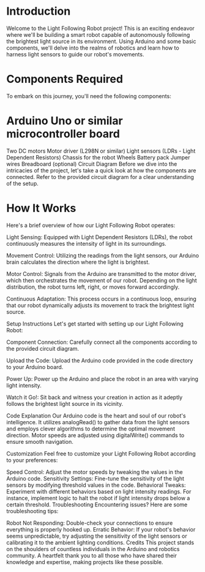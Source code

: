 # Introduction
Welcome to the Light Following Robot project! This is an exciting endeavor where we'll be building a smart robot capable of autonomously following the brightest light source in its environment. Using Arduino and some basic components, we'll delve into the realms of robotics and learn how to harness light sensors to guide our robot's movements.

# Components Required
To embark on this journey, you'll need the following components:

# Arduino Uno or similar microcontroller board
Two DC motors
Motor driver (L298N or similar)
Light sensors (LDRs - Light Dependent Resistors)
Chassis for the robot
Wheels
Battery pack
Jumper wires
Breadboard (optional)
Circuit Diagram
Before we dive into the intricacies of the project, let's take a quick look at how the components are connected. Refer to the provided circuit diagram for a clear understanding of the setup.


# How It Works
Here's a brief overview of how our Light Following Robot operates:

Light Sensing: Equipped with Light Dependent Resistors (LDRs), the robot continuously measures the intensity of light in its surroundings.

Movement Control: Utilizing the readings from the light sensors, our Arduino brain calculates the direction where the light is brightest.

Motor Control: Signals from the Arduino are transmitted to the motor driver, which then orchestrates the movement of our robot. Depending on the light distribution, the robot turns left, right, or moves forward accordingly.

Continuous Adaptation: This process occurs in a continuous loop, ensuring that our robot dynamically adjusts its movement to track the brightest light source.

Setup Instructions
Let's get started with setting up our Light Following Robot:

Component Connection: Carefully connect all the components according to the provided circuit diagram.

Upload the Code: Upload the Arduino code provided in the code directory to your Arduino board.

Power Up: Power up the Arduino and place the robot in an area with varying light intensity.

Watch it Go!: Sit back and witness your creation in action as it adeptly follows the brightest light source in its vicinity.

Code Explanation
Our Arduino code is the heart and soul of our robot's intelligence. It utilizes analogRead() to gather data from the light sensors and employs clever algorithms to determine the optimal movement direction. Motor speeds are adjusted using digitalWrite() commands to ensure smooth navigation.

Customization
Feel free to customize your Light Following Robot according to your preferences:

Speed Control: Adjust the motor speeds by tweaking the values in the Arduino code.
Sensitivity Settings: Fine-tune the sensitivity of the light sensors by modifying threshold values in the code.
Behavioral Tweaks: Experiment with different behaviors based on light intensity readings. For instance, implement logic to halt the robot if light intensity drops below a certain threshold.
Troubleshooting
Encountering issues? Here are some troubleshooting tips:

Robot Not Responding: Double-check your connections to ensure everything is properly hooked up.
Erratic Behavior: If your robot's behavior seems unpredictable, try adjusting the sensitivity of the light sensors or calibrating it to the ambient lighting conditions.
Credits
This project stands on the shoulders of countless individuals in the Arduino and robotics community. A heartfelt thank you to all those who have shared their knowledge and expertise, making projects like these possible.
